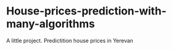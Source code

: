 # House-prices-prediction-with-many-algorithms
A little project. Predictition house prices in Yerevan
